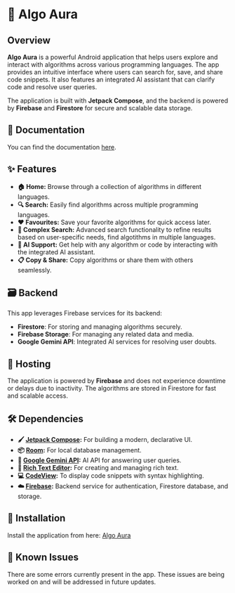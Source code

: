 # 🤖 Algo Aura

## Overview

**Algo Aura** is a powerful Android application that helps users explore and interact with algorithms across various programming languages. The app provides an intuitive interface where users can search for, save, and share code snippets. It also features an integrated AI assistant that can clarify code and resolve user queries.

The application is built with **Jetpack Compose**, and the backend is powered by **Firebase** and **Firestore** for secure and scalable data storage.

## 📃 Documentation

You can find the documentation [here](https://algoaura-v4w2.onrender.com).

## ✨ Features

- **🏠 Home:** Browse through a collection of algorithms in different languages.
- **🔍 Search:** Easily find algorithms across multiple programming languages.
- **❤️ Favourites:** Save your favorite algorithms for quick access later.
- **🔎 Complex Search:** Advanced search functionality to refine results based on user-specific needs, find algotithms in multiple languages.
- **🤖 AI Support:** Get help with any algorithm or code by interacting with the integrated AI assistant.
- **📋 Copy & Share:** Copy algorithms or share them with others seamlessly.

## 🗃️ Backend

This app leverages Firebase services for its backend:
- **Firestore**: For storing and managing algorithms securely.
- **Firebase Storage**: For managing any related data and media.
- **Google Gemini API**: Integrated AI services for resolving user doubts.
  
## 🚀 Hosting

The application is powered by **Firebase** and does not experience downtime or delays due to inactivity. The algorithms are stored in Firestore for fast and scalable access.

## 🛠 Dependencies

- **🖌 [Jetpack Compose](https://developer.android.com/jetpack/compose):** For building a modern, declarative UI.
- **📦 [Room](https://developer.android.com/training/data-storage/room):** For local database management.
- **🧠 [Google Gemini API](https://cloud.google.com/gemini):** AI API for answering user queries.
- **📝 [Rich Text Editor](https://github.com/MohamedRejeb/compose-rich-editor):** For creating and managing rich text.
- **💻 [CodeView](https://github.com/SnipMeDev/KodeView):** To display code snippets with syntax highlighting.
- **☁️ [Firebase](https://firebase.google.com/):** Backend service for authentication, Firestore database, and storage.

## 🚀 Installation
Install the application from here: [Algo Aura](https://github.com/prafullKrRj/AlgoAura/raw/master/Algo%20Aura.apk)

## 🐞 Known Issues

There are some errors currently present in the app. These issues are being worked on and will be addressed in future updates.
